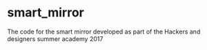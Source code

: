 # smart_mirror
The code for the smart mirror developed as part of the Hackers and designers summer academy 2017
